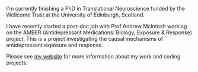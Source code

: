 I'm currently finishing a PhD in Translational Neuroscience funded by the Wellcome Trust at the University of Edinburgh, Scotland. 

I have recently started a post-doc job with Prof Andrew McIntosh working on the AMBER (Antidepressant Medications: Biology, Exposure & Response) project. This is a project investigating the causal mechanisms of antidepressant exposure and response.

Please see [my website](www.ameliaes.github.io) for more information about my work and coding projects.
